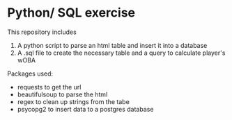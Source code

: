 # Python/ SQL exercise

This repository includes
1) A python script to parse an html table and insert it into a database
2) A .sql file to create the necessary table and a query to calculate player's wOBA

Packages used:
- requests to get the url
- beautifulsoup to parse the html
- regex to clean up strings from the tabe
- psycopg2 to insert data to a postgres database


